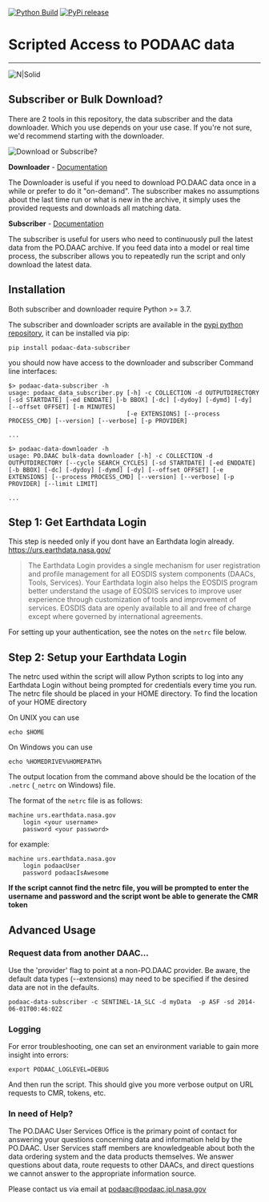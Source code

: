 [![Python Build](https://github.com/podaac/data-subscriber/actions/workflows/python-app.yml/badge.svg?branch=main)](https://github.com/podaac/data-subscriber/actions/workflows/python-app.yml)
[![PyPi release](https://github.com/podaac/data-subscriber/actions/workflows/release.yml/badge.svg)](https://github.com/podaac/data-subscriber/actions/workflows/release.yml)


# Scripted Access to PODAAC data

 ----

![N|Solid](https://podaac.jpl.nasa.gov/sites/default/files/image/custom_thumbs/podaac_logo.png)


## Subscriber or Bulk Download?

There are 2 tools in this repository, the data subscriber and the data downloader. Which you use depends on your use case. If you're not sure, we'd recommend starting with the downloader.

![Download or Subscribe?](/img/PO.DAAC%20Tools.png)

**Downloader** - [Documentation](Downloader.md)

The Downloader is useful if you need to download PO.DAAC data once in a while or prefer to do it "on-demand". The subscriber makes no assumptions about the last time run or what is new in the archive, it simply uses the provided requests and downloads all matching data.

**Subscriber** - [Documentation](Subscriber.md)

The subscriber is useful for users who need to continuously pull the latest data from the PO.DAAC archive. If you feed data into a model or real time process, the subscriber allows you to repeatedly run the script and only download the latest data.


## Installation

Both subscriber and downloader require Python >= 3.7.

The subscriber and downloader scripts are available in the [pypi python repository](https://pypi.org/project/podaac-data-subscriber/), it can be installed via pip:

```
pip install podaac-data-subscriber
```

you should now have access to the downloader and subscriber Command line interfaces:

```
$> podaac-data-subscriber -h
usage: podaac_data_subscriber.py [-h] -c COLLECTION -d OUTPUTDIRECTORY [-sd STARTDATE] [-ed ENDDATE] [-b BBOX] [-dc] [-dydoy] [-dymd] [-dy] [--offset OFFSET] [-m MINUTES]
                                 [-e EXTENSIONS] [--process PROCESS_CMD] [--version] [--verbose] [-p PROVIDER]

...
```

```
$> podaac-data-downloader -h
usage: PO.DAAC bulk-data downloader [-h] -c COLLECTION -d OUTPUTDIRECTORY [--cycle SEARCH_CYCLES] [-sd STARTDATE] [-ed ENDDATE] [-b BBOX] [-dc] [-dydoy] [-dymd] [-dy] [--offset OFFSET] [-e EXTENSIONS] [--process PROCESS_CMD] [--version] [--verbose] [-p PROVIDER] [--limit LIMIT]

...
```

## Step 1:  Get Earthdata Login     
This step is needed only if you dont have an Earthdata login already.
https://urs.earthdata.nasa.gov/
> The Earthdata Login provides a single mechanism for user registration and profile  management for all EOSDIS system components (DAACs, Tools, Services). Your Earthdata login   also helps the EOSDIS program better understand the usage of EOSDIS services to improve  user experience through customization of tools and improvement of services. EOSDIS data are  openly available to all and free of charge except where governed by international  agreements.

For setting up your authentication, see the notes on the `netrc` file below.

## Step 2: Setup your Earthdata Login
The netrc used within the script  will allow Python scripts to log into any Earthdata Login without being prompted for
credentials every time you run. The netrc file should be placed in your HOME directory.
To find the location of your HOME directory

On UNIX you can use
```
echo $HOME
```
On Windows you can use
```
echo %HOMEDRIVE%%HOMEPATH%
```

The output location from the command above should be the location of the `.netrc` (`_netrc` on Windows) file.

The format of the `netrc` file is as follows:

```
machine urs.earthdata.nasa.gov
    login <your username>
    password <your password>
```
for example:

```
machine urs.earthdata.nasa.gov
    login podaacUser
    password podaacIsAwesome
```

**If the script cannot find the netrc file, you will be prompted to enter the username and password and the script wont be able to generate the CMR token**


## Advanced Usage

### Request data from another DAAC...

Use the 'provider' flag to point at a non-PO.DAAC provider. Be aware, the default data types (--extensions) may need to be specified if the desired data are not in the defaults.

```
podaac-data-subscriber -c SENTINEL-1A_SLC -d myData  -p ASF -sd 2014-06-01T00:46:02Z
```

### Logging

For error troubleshooting, one can set an environment variable to gain more insight into errors:

```
export PODAAC_LOGLEVEL=DEBUG
```

And then run the script. This should give you more verbose output on URL requests to CMR, tokens, etc.


### In need of Help?
The PO.DAAC User Services Office is the primary point of contact for answering your questions concerning data and information held by the PO.DAAC. User Services staff members are knowledgeable about both the data ordering system and the data products themselves. We answer questions about data, route requests to other DAACs, and direct questions we cannot answer to the appropriate information source.

Please contact us via email at podaac@podaac.jpl.nasa.gov
